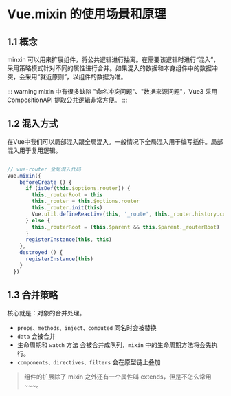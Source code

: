 # Vue.mixin 的使用场景和原理

## 1.1 概念

minxin 可以用来扩展组件，将公共逻辑进行抽离。在需要该逻辑时进行“混入”，采用策略模式针对不同的属性进行合并。如果混入的数据和本身组件中的数据冲突，会采用“就近原则”，以组件的数据为准。

::: warning
mixin 中有很多缺陷 "命名冲突问题"、"数据来源问题"，Vue3 采用 CompositionAPI 提取公共逻辑非常方便。
:::

## 1.2 混入方式

在Vue中我们可以局部混入跟全局混入。一般情况下全局混入用于编写插件。局部混入用于复用逻辑。

``` js

// vue-router 全局混入代码
Vue.mixin({
    beforeCreate () {
      if (isDef(this.$options.router)) {
        this._routerRoot = this
        this._router = this.$options.router
        this._router.init(this)
        Vue.util.defineReactive(this, '_route', this._router.history.current)
      } else {
        this._routerRoot = (this.$parent && this.$parent._routerRoot) || this
      }
      registerInstance(this, this)
    },
    destroyed () {
      registerInstance(this)
    }
  })
```

## 1.3 合并策略
核心就是：对象的合并处理。

- `props、methods、inject、computed` 同名时会被替换
- `data` 会被合并
- 生命周期和 `watch` 方法 会被合并成队列，`mixin` 中的生命周期方法将会先执行。
- `components、directives、filters` 会在原型链上叠加

> 组件的扩展除了 mixin 之外还有一个属性叫 extends，但是不怎么常用~~~。